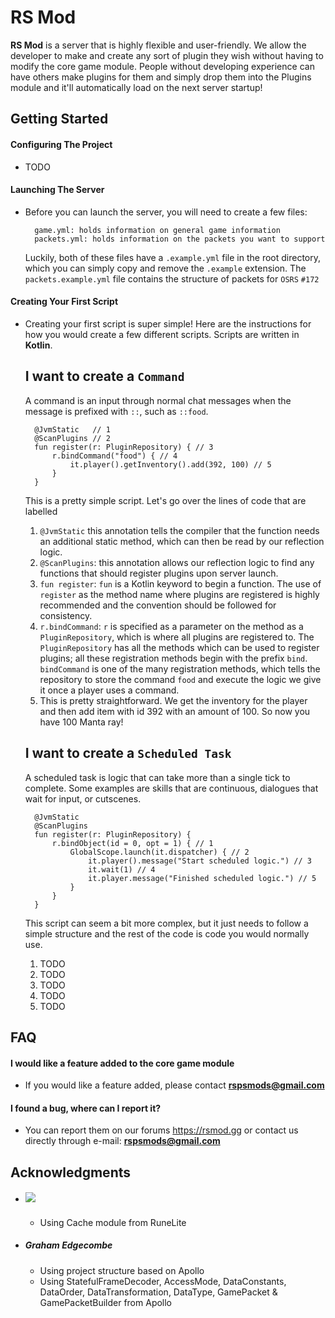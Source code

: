 # RS Mod
**RS Mod** is a server that is highly flexible and user-friendly. We allow the 
developer to make and create any sort of plugin they wish without having to 
modify the core game module. People without developing experience can have 
others make plugins for them and simply drop them into the Plugins module 
and it'll automatically load on the next server startup! 

## Getting Started
#### Configuring The Project
- TODO

#### Launching The Server
- Before you can launch the server, you will need to create a few files:

        game.yml: holds information on general game information
        packets.yml: holds information on the packets you want to support
        
    Luckily, both of these files have a ```.example.yml``` file in the root 
    directory, which you can simply copy and remove the ```.example``` extension.
    The ```packets.example.yml``` file contains the structure of packets for `OSRS` ```#172```

#### Creating Your First Script 
- Creating your first script is super simple! Here are the instructions for how 
    you would create a few different scripts. Scripts are written in **Kotlin**.
    
    I want to create a ``Command``
    -
    A command is an input through normal chat messages when the message is 
    prefixed with `::`, such as `::food`.

        @JvmStatic   // 1
        @ScanPlugins // 2
        fun register(r: PluginRepository) { // 3
            r.bindCommand("food") { // 4
                it.player().getInventory().add(392, 100) // 5                    
            }    
        }
    
    This is a pretty simple script. Let's go over the lines of code that are 
    labelled 
    
    1. `@JvmStatic` this annotation tells the compiler that the function needs
    an additional static method, which can then be read by our reflection logic.
    2. `@ScanPlugins`: this annotation allows our reflection logic to find any 
    functions that should register plugins upon server launch.
    3. `fun register`: `fun` is a Kotlin keyword to begin a function. 
    The use of `register` as the method name where plugins are registered
    is highly recommended and the convention should be followed for consistency.
    4. `r.bindCommand`: `r` is specified as a parameter on the method as a 
    `PluginRepository`, which is where all plugins are registered to.
    The `PluginRepository` has all the methods which can be used to register 
    plugins; all these registration methods begin with the prefix `bind`.
    `bindCommand` is one of the many registration methods, which tells the repository
    to store the command `food` and execute the logic we give it once a player
    uses a command.
    5. This is pretty straightforward. We get the inventory for the player and
    then add item with id 392 with an amount of 100. So now you have 100 Manta ray!
    
    I want to create a ``Scheduled Task``
    -
    A scheduled task is logic that can take more than a single tick to complete.
    Some examples are skills that are continuous, dialogues that wait for input,
    or cutscenes.
    
        @JvmStatic
        @ScanPlugins
        fun register(r: PluginRepository) {
            r.bindObject(id = 0, opt = 1) { // 1
                GlobalScope.launch(it.dispatcher) { // 2
                    it.player().message("Start scheduled logic.") // 3
                    it.wait(1) // 4
                    it.player.message("Finished scheduled logic.") // 5
                }
            }
        }
    
    This script can seem a bit more complex, but it just needs to follow a simple
    structure and the rest of the code is code you would normally use. 
    
    1. TODO
    2. TODO
    3. TODO
    4. TODO
    5. TODO

## FAQ
#### I would like a feature added to the core game module
- If you would like a feature added, please contact **rspsmods@gmail.com**
#### I found a bug, where can I report it?
- You can report them on our forums https://rsmod.gg or contact us directly 
through e-mail: **rspsmods@gmail.com**

## Acknowledgments

* ##### [![](https://jitpack.io/v/runelite/runelite.svg)](https://jitpack.io/#runelite/runelite) 
    - Using Cache module from RuneLite
* ##### Graham Edgecombe
    - Using project structure based on Apollo
    - Using StatefulFrameDecoder, AccessMode, DataConstants, DataOrder, DataTransformation, DataType, GamePacket & GamePacketBuilder from Apollo